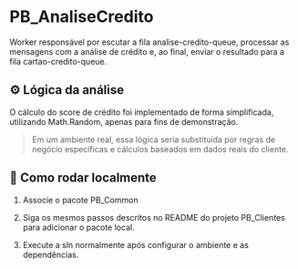 # PB_AnaliseCredito

Worker responsável por escutar a fila analise-credito-queue, processar as mensagens com a análise de crédito e, ao final, enviar o resultado para a fila cartao-credito-queue.

## ⚙️ Lógica da análise

O cálculo do score de crédito foi implementado de forma simplificada, utilizando Math.Random, apenas para fins de demonstração.

>Em um ambiente real, essa lógica seria substituída por regras de negócio específicas e cálculos baseados em dados reais do cliente.

## 🚀 Como rodar localmente

1. Associe o pacote PB_Common

2. Siga os mesmos passos descritos no README do projeto PB_Clientes para adicionar o pacote local.

3. Execute a sln normalmente após configurar o ambiente e as dependências.
